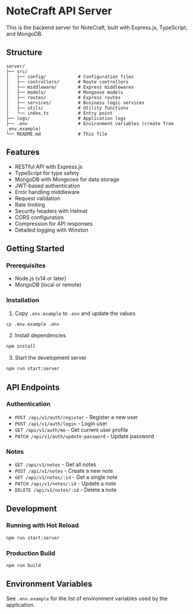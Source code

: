 # NoteCraft API Server

This is the backend server for NoteCraft, built with Express.js, TypeScript, and MongoDB.

## Structure

```
server/
├── src/
│   ├── config/            # Configuration files
│   ├── controllers/       # Route controllers
│   ├── middleware/        # Express middlewares
│   ├── models/            # Mongoose models
│   ├── routes/            # Express routes
│   ├── services/          # Business logic services
│   ├── utils/             # Utility functions
│   └── index.ts           # Entry point
├── logs/                  # Application logs
├── .env                   # Environment variables (create from .env.example)
└── README.md              # This file
```

## Features

- RESTful API with Express.js
- TypeScript for type safety
- MongoDB with Mongoose for data storage
- JWT-based authentication
- Error handling middleware
- Request validation
- Rate limiting
- Security headers with Helmet
- CORS configuration
- Compression for API responses
- Detailed logging with Winston

## Getting Started

### Prerequisites

- Node.js (v14 or later)
- MongoDB (local or remote)

### Installation

1. Copy `.env.example` to `.env` and update the values

```bash
cp .env.example .env
```

2. Install dependencies

```bash
npm install
```

3. Start the development server

```bash
npm run start:server
```

## API Endpoints

### Authentication

- `POST /api/v1/auth/register` - Register a new user
- `POST /api/v1/auth/login` - Login user
- `GET /api/v1/auth/me` - Get current user profile
- `PATCH /api/v1/auth/update-password` - Update password

### Notes

- `GET /api/v1/notes` - Get all notes
- `POST /api/v1/notes` - Create a new note
- `GET /api/v1/notes/:id` - Get a single note
- `PATCH /api/v1/notes/:id` - Update a note
- `DELETE /api/v1/notes/:id` - Delete a note

## Development

### Running with Hot Reload

```bash
npm run start:server
```

### Production Build

```bash
npm run build
```

## Environment Variables

See `.env.example` for the list of environment variables used by the application. 

